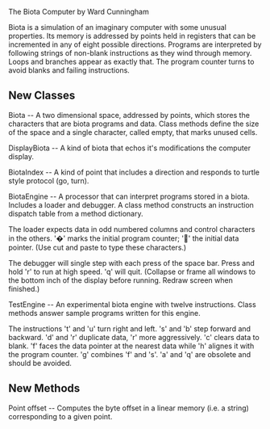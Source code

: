 
The Biota Computer
by Ward Cunningham


Biota is a simulation of an imaginary computer with some unusual
properties.  Its memory is addressed by points held in registers
that can be incremented in any of eight possible directions. 
Programs are interpreted by following strings of non-blank instructions
as they wind through memory.  Loops and branches appear as exactly
that.  The program counter turns to avoid blanks and failing
instructions.

New Classes
-----------

Biota -- A two dimensional space, addressed by points, which stores
the characters that are biota programs and data.  Class methods define
the size of the space and a single character, called empty, that marks
unused cells.

DisplayBiota -- A kind of biota that echos it's modifications the 
computer display.

BiotaIndex -- A kind of point that includes a direction and responds 
to turtle style protocol (go, turn).

BiotaEngine -- A processor that can interpret programs stored in a
biota.  Includes a loader and debugger.  A class method constructs
an instruction dispatch table from a method dictionary.

The loader expects data in odd numbered columns and control characters
in the others.  '�' marks the initial program counter; '' the initial
data pointer.  (Use cut and paste to type these characters.)

The debugger will single step with each press of the space bar.  Press
and hold 'r' to run at high speed.  'q' will quit.  (Collapse or frame
all windows to the bottom inch of the display before running.  Redraw
screen when finished.)

TestEngine -- An experimental biota engine with twelve instructions.
Class methods answer sample programs written for this engine. 

The instructions 't' and 'u' turn right and left.  's' and 'b' step
forward and backward.  'd' and 'r' duplicate data, 'r' more aggressively.
'c' clears data to blank.  'f' faces the data pointer at the nearest
data while 'h' alignes it with the program counter.  'g' combines 'f'
and 's'.  'a' and 'q' are obsolete and should be avoided.

  
New Methods
-----------

Point offset -- Computes the byte offset in a linear memory (i.e. a string)
corresponding to a given point.
              
